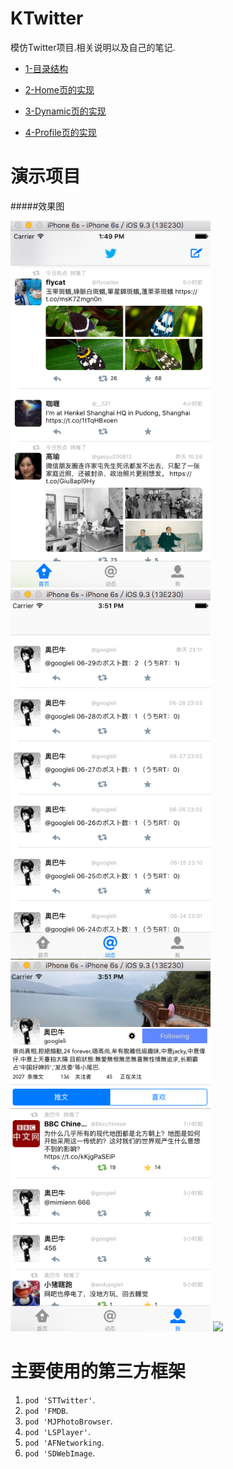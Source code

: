 # KTwitter

模仿Twitter项目.相关说明以及自己的笔记.

- [1-目录结构](https://github.com/kasfori/KTwitter/blob/master/demo%E8%AF%B4%E6%98%8E%E6%96%87%E6%A1%A3/1-%E7%9B%AE%E5%BD%95%E7%BB%93%E6%9E%84.md)

- [2-Home页的实现](https://github.com/kasfori/KTwitter/blob/master/demo%E8%AF%B4%E6%98%8E%E6%96%87%E6%A1%A3/2-Home%E9%A1%B5%E7%9A%84%E5%AE%9E%E7%8E%B0.md)

- [3-Dynamic页的实现](https://github.com/kasfori/KTwitter/blob/master/demo%E8%AF%B4%E6%98%8E%E6%96%87%E6%A1%A3/3-Dynamic%E9%A1%B5%E7%9A%84%E5%AE%9E%E7%8E%B0.md)

- [4-Profile页的实现](https://github.com/kasfori/KTwitter/blob/master/demo%E8%AF%B4%E6%98%8E%E6%96%87%E6%A1%A3/4-Profile%E9%A1%B5%E7%9A%84%E5%AE%9E%E7%8E%B0.md)

演示项目
==============

#####效果图

<img src="https://raw.githubusercontent.com/kasfori/KTwitter/master/demo%E7%9B%B8%E5%85%B3%E6%88%AA%E5%9B%BE/Home%E9%A1%B5%E7%9A%84%E5%AE%9E%E7%8E%B0.png" width="320">
<img src="https://raw.githubusercontent.com/kasfori/KTwitter/master/demo%E7%9B%B8%E5%85%B3%E6%88%AA%E5%9B%BE/Dynamic%E9%A1%B5%E7%9A%84%E5%AE%9E%E7%8E%B0.png" width="320"> 
<img src="https://raw.githubusercontent.com/kasfori/KTwitter/master/demo%E7%9B%B8%E5%85%B3%E6%88%AA%E5%9B%BE/Profile%E9%A1%B5%E7%9A%84%E5%AE%9E%E7%8E%B0.png" width="320">
<img src="https://raw.githubusercontent.com/kasfori/KTwitter/master/demo%E7%9B%B8%E5%85%B3%E6%88%AA%E5%9B%BE/demo.gif" width="320">

主要使用的第三方框架
==============

1.  `pod 'STTwitter'`.
2.  `pod 'FMDB`.
3.  `pod 'MJPhotoBrowser`.
4.  `pod 'LSPlayer'`.
5.  `pod 'AFNetworking`.
6.  `pod 'SDWebImage`.
